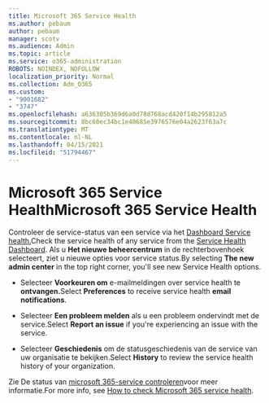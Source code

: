 ```yaml
---
title: Microsoft 365 Service Health
ms.author: pebaum
author: pebaum
manager: scotv
ms.audience: Admin
ms.topic: article
ms.service: o365-administration
ROBOTS: NOINDEX, NOFOLLOW
localization_priority: Normal
ms.collection: Adm_O365
ms.custom:
- "9001682"
- "3747"
ms.openlocfilehash: a636305b369d6a0d78d768acd420f14b295812a5
ms.sourcegitcommit: 8bc60ec34bc1e40685e3976576e04a2623f63a7c
ms.translationtype: MT
ms.contentlocale: nl-NL
ms.lasthandoff: 04/15/2021
ms.locfileid: "51794467"
---
```

# <a name="microsoft-365-service-health"></a><span data-ttu-id="8cae3-102">Microsoft 365 Service Health</span><span class="sxs-lookup"><span data-stu-id="8cae3-102">Microsoft 365 Service Health</span></span>


<span data-ttu-id="8cae3-103">Controleer de service-status van een service via het [Dashboard Service health.](https://admin.microsoft.com/Adminportal/Home?source=applauncher#/servicehealth)</span><span class="sxs-lookup"><span data-stu-id="8cae3-103">Check the service health of any service from the [Service Health Dashboard](https://admin.microsoft.com/Adminportal/Home?source=applauncher#/servicehealth).</span></span> <span data-ttu-id="8cae3-104">Als u **Het nieuwe beheercentrum** in de rechterbovenhoek selecteert, ziet u nieuwe opties voor service status.</span><span class="sxs-lookup"><span data-stu-id="8cae3-104">By selecting **The new admin center** in the top right corner, you'll see new Service Health options.</span></span>

- <span data-ttu-id="8cae3-105">Selecteer **Voorkeuren om** e-mailmeldingen over service health te **ontvangen.**</span><span class="sxs-lookup"><span data-stu-id="8cae3-105">Select **Preferences** to receive service health **email notifications**.</span></span>

- <span data-ttu-id="8cae3-106">Selecteer **Een probleem melden** als u een probleem ondervindt met de service.</span><span class="sxs-lookup"><span data-stu-id="8cae3-106">Select **Report an issue** if you're experiencing an issue with the service.</span></span>

- <span data-ttu-id="8cae3-107">Selecteer **Geschiedenis** om de statusgeschiedenis van de service van uw organisatie te bekijken.</span><span class="sxs-lookup"><span data-stu-id="8cae3-107">Select **History** to review the service health history of your organization.</span></span> 

<span data-ttu-id="8cae3-108">Zie De status van [microsoft 365-service controleren](https://docs.microsoft.com/office365/enterprise/view-service-health)voor meer informatie.</span><span class="sxs-lookup"><span data-stu-id="8cae3-108">For more info, see [How to check Microsoft 365 service health](https://docs.microsoft.com/office365/enterprise/view-service-health).</span></span> 